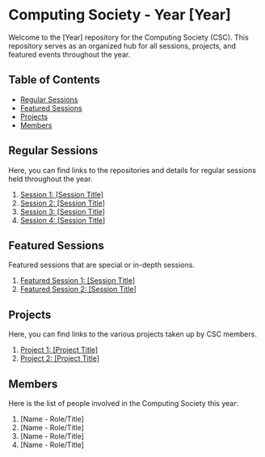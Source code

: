 # Computing Society - Year [Year]

Welcome to the [Year] repository for the Computing Society (CSC). This repository serves as an organized hub for all sessions, projects, and featured events throughout the year.

## Table of Contents
- [Regular Sessions](#regular-sessions)
- [Featured Sessions](#featured-sessions)
- [Projects](#projects)
- [Members](#members)

## Regular Sessions
Here, you can find links to the repositories and details for regular sessions held throughout the year.

1. [Session 1: [Session Title]](link_to_session_1_repo)
2. [Session 2: [Session Title]](link_to_session_2_repo)
3. [Session 3: [Session Title]](link_to_session_3_repo)
4. [Session 4: [Session Title]](link_to_session_4_repo)

## Featured Sessions
Featured sessions that are special or in-depth sessions.

1. [Featured Session 1: [Session Title]](link_to_featured_session_1_repo)
2. [Featured Session 2: [Session Title]](link_to_featured_session_2_repo)

## Projects
Here, you can find links to the various projects taken up by CSC members.

1. [Project 1: [Project Title]](link_to_project_1_repo)
2. [Project 2: [Project Title]](link_to_project_2_repo)

## Members
Here is the list of people involved in the Computing Society this year:

1. [Name - Role/Title]
2. [Name - Role/Title]
3. [Name - Role/Title]
4. [Name - Role/Title]

